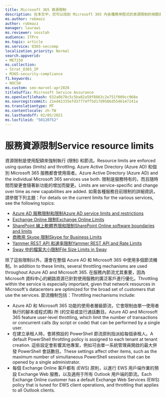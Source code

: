 ```yaml
---
title: Microsoft 365 資源限制
description: 在本文中，您可以找到 Microsoft 365 內各種應用程式的資源限制的相關資訊。
ms.author: robmazz
author: robmazz
manager: laurawi
ms.reviewer: sosstah
audience: ITPro
ms.topic: article
ms.service: O365-seccomp
localization_priority: Normal
search.appverid:
- MET150
ms.collection:
- Strat_O365_IP
- M365-security-compliance
f1.keywords:
- NOCSH
ms.custom: seo-marvel-apr2020
titleSuffix: Microsoft Service Assurance
ms.openlocfilehash: 632a0b78c5c5ba02a59f8863c2e751f009cc968e
ms.sourcegitcommit: 21ed42335efd37774ff5d17d9586d5546147241a
ms.translationtype: MT
ms.contentlocale: zh-TW
ms.lasthandoff: 02/05/2021
ms.locfileid: "50120752"
---
```

# <a name="service-resource-limits"></a><span data-ttu-id="c23c4-103">服務資源限制</span><span class="sxs-lookup"><span data-stu-id="c23c4-103">Service resource limits</span></span>

<span data-ttu-id="c23c4-104">資源限制是使用配額來強制執行 (限制) 和節流。</span><span class="sxs-lookup"><span data-stu-id="c23c4-104">Resource limits are enforced using quotas (limits) and throttling.</span></span> <span data-ttu-id="c23c4-105">Azure Active Directory (Azure AD) 和個別 Microsoft 365 服務都會使用兩者。</span><span class="sxs-lookup"><span data-stu-id="c23c4-105">Azure Active Directory (Azure AD) and the individual Microsoft 365 services use both.</span></span> <span data-ttu-id="c23c4-106">限制是服務特有的，而且隨時間而變更會隨著新功能的增加而變更。</span><span class="sxs-lookup"><span data-stu-id="c23c4-106">Limits are service-specific and change over time as new capabilities are added.</span></span> <span data-ttu-id="c23c4-107">如需各種服務目前限制的詳細資訊，請參閱下列主題：</span><span class="sxs-lookup"><span data-stu-id="c23c4-107">For details on the current limits for the various services, see the following topics:</span></span>

- [<span data-ttu-id="c23c4-108">Azure AD 服務限制和限制</span><span class="sxs-lookup"><span data-stu-id="c23c4-108">Azure AD service limits and restrictions</span></span>](/azure/azure-resource-manager/management/azure-subscription-service-limits)
- [<span data-ttu-id="c23c4-109">Exchange Online 限制</span><span class="sxs-lookup"><span data-stu-id="c23c4-109">Exchange Online Limits</span></span>](/office365/servicedescriptions/exchange-online-service-description/exchange-online-limits)
- [<span data-ttu-id="c23c4-110">SharePoint 線上軟體界限和限制</span><span class="sxs-lookup"><span data-stu-id="c23c4-110">SharePoint Online software boundaries and limits</span></span>](https://support.office.com/article/SharePoint-Online-software-boundaries-and-limits-8F34FF47-B749-408B-ABC0-B605E1F6D498)
- [<span data-ttu-id="c23c4-111">商務用 Skype 限制</span><span class="sxs-lookup"><span data-stu-id="c23c4-111">Skype for Business Limits</span></span>](https://technet.microsoft.com/library/skype-for-business-online-limits.aspx)
- [<span data-ttu-id="c23c4-112">Yammer REST API 和速率限制</span><span class="sxs-lookup"><span data-stu-id="c23c4-112">Yammer REST API and Rate Limits</span></span>](https://developer.yammer.com/docs/rest-api-rate-limits)
- [<span data-ttu-id="c23c4-113">Sway 中的檔案大小限制</span><span class="sxs-lookup"><span data-stu-id="c23c4-113">File Size Limits in Sway</span></span>](https://support.office.com/article/File-size-limits-in-Sway-4db21bc6-b42b-499f-9272-66e089db109f)

<span data-ttu-id="c23c4-114">除了這些限制以外，還會在整個 Azure AD 和 Microsoft 365 中使用多個節流機制。</span><span class="sxs-lookup"><span data-stu-id="c23c4-114">In addition to these limits, several throttling mechanisms are used throughout Azure AD and Microsoft 365.</span></span> <span data-ttu-id="c23c4-115">在服務內節流尤其重要，因為 Microsoft 資料中心的網路資源已針對使用服務的廣泛客戶進行優化。</span><span class="sxs-lookup"><span data-stu-id="c23c4-115">Throttling within the service is especially important, given that network resources in Microsoft's datacenters are optimized for the broad set of customers that use the services.</span></span> <span data-ttu-id="c23c4-116">節流機制包括：</span><span class="sxs-lookup"><span data-stu-id="c23c4-116">Throttling mechanisms include:</span></span>

- <span data-ttu-id="c23c4-117">Azure AD 和 Microsoft 365 功能的使用者層級節流，它會限制由單一使用者執行的腳本或程式碼) 所 (的交易或並行通話數目。</span><span class="sxs-lookup"><span data-stu-id="c23c4-117">Azure AD and Microsoft 365 feature user-level throttling, which limit the number of transactions or concurrent calls (by script or code) that can be performed by a single user.</span></span>
- <span data-ttu-id="c23c4-118">在建立承租人時，會將預設的 PowerShell 節流原則指派給每個承租人。</span><span class="sxs-lookup"><span data-stu-id="c23c4-118">A default PowerShell throttling policy is assigned to each tenant at tenant creation.</span></span> <span data-ttu-id="c23c4-119">這些設定會影響其他專案，例如可由單一系統管理員開啟的最大併發 PowerShell 會話數目。</span><span class="sxs-lookup"><span data-stu-id="c23c4-119">These settings affect other items, such as the maximum number of simultaneous PowerShell sessions that can be opened by a single administrator.</span></span>
- <span data-ttu-id="c23c4-120">每個 Exchange Online 客戶都有 (EWS) 原則，以進行 EWS 用戶端作業的預設 Exchange Web 服務，以及適用于所有 Outlook 用戶端的節流。</span><span class="sxs-lookup"><span data-stu-id="c23c4-120">Each Exchange Online customer has a default Exchange Web Services (EWS) policy that is tuned for EWS client operations, and throttling that applies to all Outlook clients.</span></span>
